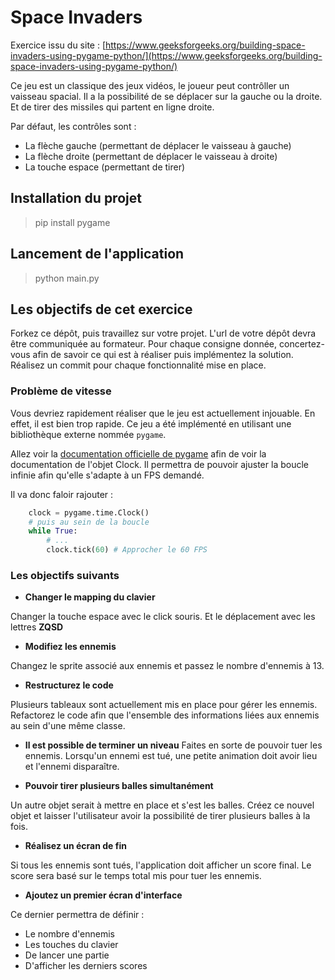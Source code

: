 # Space Invaders

Exercice issu du site : [https://www.geeksforgeeks.org/building-space-invaders-using-pygame-python/](https://www.geeksforgeeks.org/building-space-invaders-using-pygame-python/)

Ce jeu est un classique des jeux vidéos, le joueur peut contrôller un vaisseau spacial. Il a la possibilité de se déplacer sur la gauche ou la droite. 
Et de tirer des missiles qui partent en ligne droite. 

Par défaut, les contrôles sont : 
 - La flèche gauche (permettant de déplacer le vaisseau à gauche)
 - La flèche droite (permettant de déplacer le vaisseau à droite)
 - La touche espace (permettant de tirer)
 
## Installation du projet
> pip install pygame

## Lancement de l'application 
> python main.py

## Les objectifs de cet exercice

Forkez ce dépôt, puis travaillez sur votre projet. L'url de votre dépôt devra être communiquée au formateur.
Pour chaque consigne donnée, concertez-vous afin de savoir ce qui est à réaliser puis implémentez la solution. 
Réalisez un commit pour chaque fonctionnalité mise en place. 

### Problème de vitesse
Vous devriez rapidement réaliser que le jeu est actuellement injouable. En effet, il est bien trop rapide. 
Ce jeu a été implémenté en utilisant une bibliothèque externe nommée `pygame`.

Allez voir la [documentation officielle de pygame](https://www.pygame.org/docs/ref/time.html#pygame.time.Clock) afin de voir la documentation de l'objet Clock. 
Il permettra de pouvoir ajuster la boucle infinie afin qu'elle s'adapte à un FPS demandé.



Il va donc faloir rajouter : 
```python
    clock = pygame.time.Clock()
    # puis au sein de la boucle
    while True:
        # ...
        clock.tick(60) # Approcher le 60 FPS
```

### Les objectifs suivants  
- **Changer le mapping du clavier**

Changer la touche espace  avec le click souris. 
Et le déplacement avec les lettres **ZQSD**

- **Modifiez les ennemis**

Changez le sprite associé aux ennemis et passez le nombre d'ennemis à 13.

- **Restructurez le code**

Plusieurs tableaux sont actuellement mis en place pour gérer les ennemis. 
Refactorez le code afin que l'ensemble des informations liées aux ennemis au sein d'une même classe.

- **Il est possible de terminer un niveau**
Faites en sorte de pouvoir tuer les ennemis. Lorsqu'un ennemi est tué, une petite animation doit avoir lieu et l'ennemi disparaître.

- **Pouvoir tirer plusieurs balles simultanément**

Un autre objet serait à mettre en place et s'est les balles. Créez ce nouvel objet et laisser l'utilisateur avoir la possibilité de tirer plusieurs balles à la fois. 

- **Réalisez un écran de fin** 

Si tous les ennemis sont tués, l'application doit afficher un score final.
 Le score sera basé sur le temps total mis pour tuer les ennemis. 

- **Ajoutez un premier écran d'interface**

Ce dernier permettra de définir : 
- Le nombre d'ennemis
- Les touches du clavier
- De lancer une partie
- D'afficher les derniers scores
